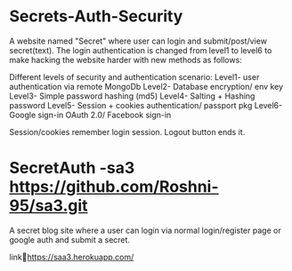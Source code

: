 # Secrets-Auth-Security
A website named "Secret" where user can login and submit/post/view secret(text).
The login authentication is changed from level1 to level6 to make hacking the website harder with new methods as follows:

Different levels of security and authentication scenario:
Level1- 	user authentication via remote MongoDb
Level2- 	Database encryption/ env key
Level3- 	Simple password hashing (md5)
Level4-   Salting + Hashing password
Level5-	  Session + cookies authentication/ passport pkg
Level6-	  Google sign-in OAuth 2.0/ Facebook sign-in

Session/cookies remember login session.
Logout button ends it.


# SecretAuth -sa3 https://github.com/Roshni-95/sa3.git
A secret blog site where a user can login via normal login/register page or google auth and submit a secret.

link:link:https://saa3.herokuapp.com/
